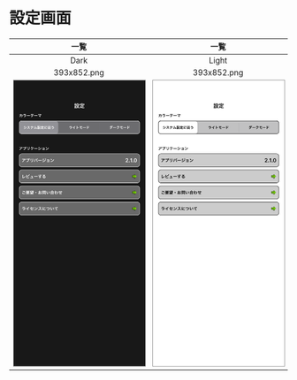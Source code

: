 # 設定画面

|一覧|一覧|
|:---:|:---:|
|Dark|Light|
|393x852.png|393x852.png|
|<img src='../ReferenceImages_64/設定画面/testSettingViewController_一覧_Dark_393x852.png' width='250' style='border: 1px solid #999' />|<img src='../ReferenceImages_64/設定画面/testSettingViewController_一覧_Light_393x852.png' width='250' style='border: 1px solid #999' />|

